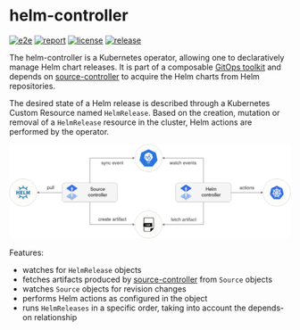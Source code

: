 # helm-controller

[![e2e](https://github.com/fluxcd/helm-controller/workflows/e2e/badge.svg)](https://github.com/fluxcd/helm-controller/actions)
[![report](https://goreportcard.com/badge/github.com/fluxcd/helm-controller)](https://goreportcard.com/report/github.com/fluxcd/helm-controller)
[![license](https://img.shields.io/github/license/fluxcd/helm-controller.svg)](https://github.com/fluxcd/helm-controller/blob/master/LICENSE)
[![release](https://img.shields.io/github/release/fluxcd/helm-controller/all.svg)](https://github.com/fluxcd/helm-controller/releases)

The helm-controller is a Kubernetes operator, allowing one to declaratively
manage Helm chart releases. It is part of a composable [GitOps toolkit](https://toolkit.fluxcd.io)
and depends on [source-controller](https://github.com/fluxcd/source-controller)
to acquire the Helm charts from Helm repositories.

The desired state of a Helm release is described through a Kubernetes Custom
Resource named `HelmRelease`. Based on the creation, mutation or removal of a
`HelmRelease` resource in the cluster, Helm actions are performed by the
operator.

![overview](docs/diagrams/helm-controller-overview.png)

Features:

* watches for `HelmRelease` objects
* fetches artifacts produced by [source-controller](https://github.com/fluxcd/source-controller)
  from `Source` objects 
* watches `Source` objects for revision changes
* performs Helm actions as configured in the object
* runs `HelmReleases` in a specific order, taking into account the depends-on relationship
